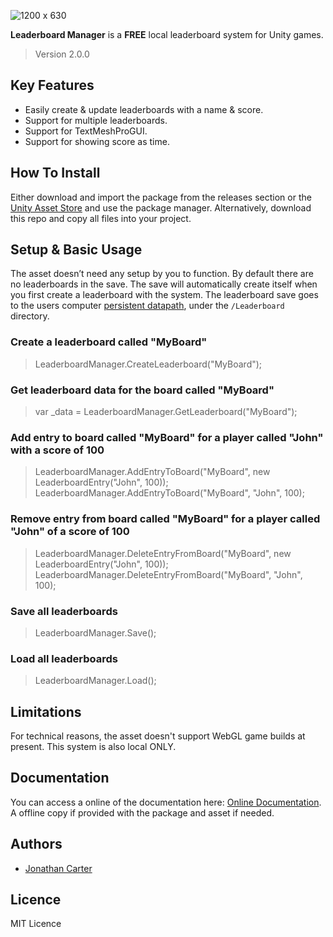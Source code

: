 ![1200 x 630](https://user-images.githubusercontent.com/33253710/154334690-a848e1a9-c4d2-4ed7-9aab-a1f19587094c.jpg)

<b>Leaderboard Manager</b> is a <b>FREE</b> local leaderboard system for Unity games. 
> Version 2.0.0

## Key Features
- Easily create & update leaderboards with a name & score.
- Support for multiple leaderboards.
- Support for TextMeshProGUI.
- Support for showing score as time.

## How To Install
Either download and import the package from the releases section or the <a href="https://assetstore.unity.com/packages/tools/utilities/leaderboard-manager-cg-177291">Unity Asset Store</a> and use the package manager. Alternatively, download this repo and copy all files into your project. 

## Setup & Basic Usage
The asset doesn’t need any setup by you to function. By default there are no leaderboards in the save. The save will automatically create itself when you first create a leaderboard with the system. The leaderboard save goes to the users computer <a href="https://docs.unity3d.com/ScriptReference/Application-persistentDataPath.html">persistent datapath</a>, under the `/Leaderboard` directory.

### Create a leaderboard called "MyBoard"
> LeaderboardManager.CreateLeaderboard("MyBoard");

### Get leaderboard data for the board called "MyBoard"
> var _data = LeaderboardManager.GetLeaderboard("MyBoard");

### Add entry to board called "MyBoard" for a player called "John" with a score of 100
> LeaderboardManager.AddEntryToBoard("MyBoard", new LeaderboardEntry("John", 100));
> LeaderboardManager.AddEntryToBoard("MyBoard", "John", 100);

### Remove entry from board called "MyBoard" for a player called "John" of a score of 100
> LeaderboardManager.DeleteEntryFromBoard("MyBoard", new LeaderboardEntry("John", 100));
> LeaderboardManager.DeleteEntryFromBoard("MyBoard", "John", 100);

### Save all leaderboards
> LeaderboardManager.Save();

### Load all leaderboards
> LeaderboardManager.Load();

## Limitations
For technical reasons, the asset doesn't support WebGL game builds at present. This system is also local ONLY.

## Documentation
You can access a online of the documentation here: <a href="https://carter.games/leaderboardmanager">Online Documentation</a>. A offline copy if provided with the package and asset if needed. 

## Authors
- <a href="https://github.com/JonathanMCarter">Jonathan Carter</a>

## Licence
MIT Licence
